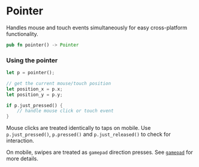 # Pointer

Handles mouse and touch events simultaneously for easy cross-platform functionality.

```rust title="turbo::input"
pub fn pointer() -> Pointer
```

### Using the pointer

```rust 
let p = pointer();

// get the current mouse/touch position
let position_x = p.x;
let position_y = p.y;

if p.just_pressed() {
    // handle mouse click or touch event
}
```

Mouse clicks are treated identically to taps on mobile. Use `p.just_pressed()`, `p.pressed()` and `p.just_released()` to check for interaction.

On mobile, swipes are treated as `gamepad` direction presses. See [`gamepad`](/rust-sdk/input/gamepad) for more details.
